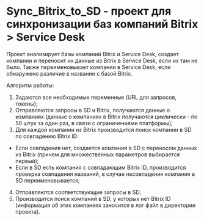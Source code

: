 # Sync_Bitrix_to_SD - проект для синхронизации баз компаний Bitrix > Service Desk
 
 Проект анализирует базы компаний Bitrix и Service Desk, создает компании и переносит их данные из Bitrix в Service Desk, если их там не было. Также переименовывает компании в Service Desk, если обнаружено различие в названии с базой Bitrix.
 
 Алгоритм работы:
 1. Задаются все необходимые переменные (URL для запросов, токены);
 2. Отправляются запросы в SD и Bitrix, получаются данные о компаниях (данные о компаниях в Bitrix получаются циклически - по 50 штук за один раз, в связи с ограничениями платформы);
 3. Для каждой компании из Bitrix производится поиск компании в SD по совпадению Bitrix ID:
  - Если совпадения нет, создается компания в SD с переносом данных из Bitrix (причем для множественных параметров выбирается первый);
  - Если в SD есть компания с совпадающим Bitrix ID, производится проверка совпадения названий, в случае несовпадения компания в SD переименовывается;
 4. Отправляются соответствующие запросы в SD;
 5. Производится поиск компаний в SD, у которых нет Bitrix ID (информация об этих компаниях заносится в лог файл в директории проекта).
